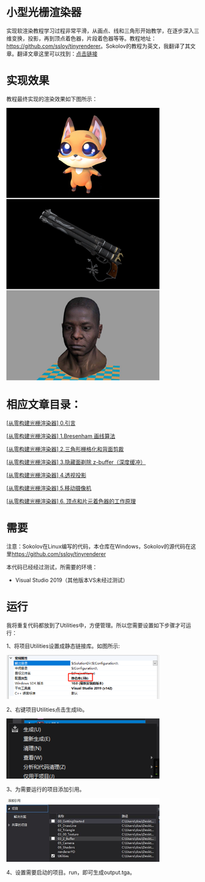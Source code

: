 # 小型光栅渲染器

实现软渲染教程学习过程非常平滑，从画点、线和三角形开始教学，在逐步深入三维变换，投影，再到顶点着色器，片段着色器等等。教程地址：<https://github.com/ssloy/tinyrenderer>。Sokolov的教程为英文，我翻译了其文章。翻译文章这里可以找到：[点击链接](https://zhuanlan.zhihu.com/p/128112217)

# 实现效果

教程最终实现的渲染效果如下图所示：

<img src="./result/render3.jpg" width=400>

<img src="./result/render2.jpg" width=400>

<img src="./result/render1.jpg" width=400>


# 相应文章目录：

[[从零构建光栅渲染器] 0.引言](https://zhuanlan.zhihu.com/p/128112217)

[[从零构建光栅渲染器] 1.Bresenham 画线算法](https://zhuanlan.zhihu.com/p/128927381)

[[从零构建光栅渲染器] 2.三角形栅格化和背面剪裁](https://zhuanlan.zhihu.com/p/132698610)

[[从零构建光栅渲染器] 3.隐藏面剃除 z-buffer（深度缓冲）](https://zhuanlan.zhihu.com/p/133696671)

[[从零构建光栅渲染器] 4.透视投影](https://zhuanlan.zhihu.com/p/138500969)

[[从零构建光栅渲染器] 5.移动摄像机](https://zhuanlan.zhihu.com/p/140946151)

[[从零构建光栅渲染器] 6. 顶点和片元着色器的工作原理](https://zhuanlan.zhihu.com/p/141201484)

# 需要

注意：Sokolov在Linux编写的代码，本仓库在Windows，Sokolov的源代码在这里<https://github.com/ssloy/tinyrenderer>

本代码已经经过测试，所需要的环境：

- Visual Studio 2019（其他版本VS未经过测试）

# 运行

我将重复代码都放到了Utilities中，方便管理。所以您需要设置如下步骤才可运行：

1、将项目Utilities设置成静态链接库。如图所示:

<img src="./result/run1.png" width=400>

2、右键项目Utilities点击生成lib。

<img src="./result/run2.png" width=400>

3、为需要运行的项目添加引用。

<img src="./result/run3.jpg" width=400>

4、设置需要启动的项目。run，即可生成output.tga。
